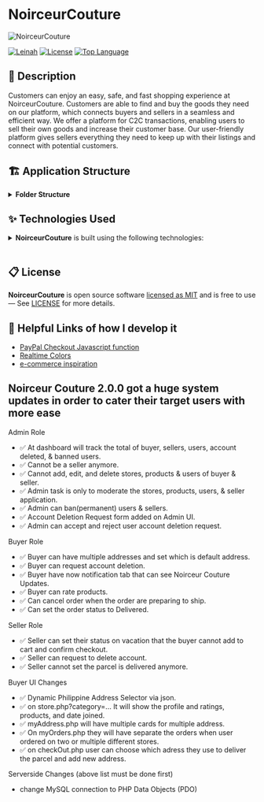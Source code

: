 # NoirceurCouture
![NoirceurCouture](https://github.com/LeinahI/NoirceurCouture/assets/53577436/04d31568-5d84-4ba2-a2f0-bf95d0ed596c)

[![Leinah](https://custom-icon-badges.demolab.com/badge/made%20by%20-Leinah-556bf2?logo=github&logoColor=white&labelColor=101827)](https://github.com/LeinahI)
[![License](https://img.shields.io/github/license/LeinahI/NoirceurCouture?color=dddddd&labelColor=000000)](https://github.com/LeinahI/NoirceurCouture/blob/main/LICENSE)
[![Top Language](https://img.shields.io/github/languages/top/LeinahI/NoirceurCouture?logo=php&logoColor=&label=PHP)](#)

## 📝 Description
Customers can enjoy an easy, safe, and fast shopping experience at NoirceurCouture. Customers are able to find and buy the goods they need on our platform, which connects buyers and sellers in a seamless and efficient way. We offer a platform for C2C transactions, enabling users to sell their own goods and increase their customer base. Our user-friendly platform gives sellers everything they need to keep up with their listings and connect with potential customers.


## 🏗 Application Structure
<details><summary><b>Folder Structure</b></summary>
  
```
NoirceurCouture
├─ admin
│  ├─ assets
│  │  ├─ css
│  │  └─ js
│  ├─ models
│  ├─ partials
├─ assets
│  ├─ css
│  ├─ images
│  │  ├─ index
│  │  └─ logo
│  ├─ js
│  └─ uploads
│     ├─ brands
│     ├─ products
│     └─ slideshow
├─ middleware
├─ models
├─ partials
├─ seller
│  ├─ assets
│  │  ├─ css
│  │  └─ js
│  ├─ models
│  ├─ partials
└─ views
```
</details>

## ✨ Technologies Used
<details><summary><b>NoirceurCouture</b> is built using the following technologies:</summary>

- [PHP](https://www.php.net/): PHP is a server-side scripting language to create webpages.
- [Bootstrap](https://getbootstrap.com/docs/5.3/getting-started/introduction/): Boostrap is a CSS Framework for developing responsive webpages.
- [Fontawesome](https://fontawesome.com/): Fontawesome provides SVG icons that can instantly be customized.
- [Materialize CSS](https://materializecss.com/): Materialize CSS is a design language that combines the classic principles of successful design.
- [jQuery](https://jquery.com/): jQuery is a fast, small, and feature-rich JavaScript library. It makes things like HTML document traversal and manipulation, event handling, animation, and Ajax much simpler with an easy-to-use API
- [Paypal Checkout](https://developer.paypal.com/home): Paypal Checkout provides a Payment Gateway for the vital purpose of the online shopping.

</details><br/>

## 📋 License
**NoirceurCouture** is open source software [licensed as MIT](https://opensource.org/license/mit/) and is free to use — See [LICENSE](https://github.com/LeinahI/NoirceurCouture/blob/master/LICENSE) for more details.

## 🔗 Helpful Links of how I develop it
- [PayPal Checkout Javascript function](https://stackoverflow.com/questions/56414640/paypal-checkout-javascript-with-smart-payment-buttons-create-order-problem)
- [Realtime Colors](https://www.realtimecolors.com/?colors=171412-f6ede7-E7DED8-7B7774-bb6c54&fonts=Raleway-Raleway)
- [e-commerce inspiration](https://dribbble.com/shots/22737212-Fashion-E-commerce-Website)

## Noirceur Couture 2.0.0 got a huge system updates in order to cater their target users with more ease
Admin Role
- ✅ At dashboard will track the total of buyer, sellers, users, account deleted, & banned users. 
- ✅ Cannot be a seller anymore.
- ✅ Cannot add, edit, and delete stores, products & users of buyer & seller.
- ✅ Admin task is only to moderate the stores, products, users, & seller application. 
- ✅ Admin can ban(permanent) users & sellers.
- ✅ Account Deletion Request form added on Admin UI.
- ✅ Admin can accept and reject user account deletion request.

Buyer Role
- ✅ Buyer can have multiple addresses and set which is default address.
- ✅ Buyer can request account deletion.
- ✅ Buyer have now notification tab that can see Noirceur Couture Updates.
- ✅ Buyer can rate products.
- ✅ Can cancel order when the order are preparing to ship.
- ✅ Can set the order status to Delivered. 

Seller Role
- ✅ Seller can set their status on vacation that the buyer cannot add to cart and confirm checkout.
- ✅ Seller can request to delete account.
- ✅ Seller cannot set the parcel is delivered anymore.

Buyer UI Changes
- ✅ Dynamic Philippine Address Selector via json.
- ✅ on store.php?category=... It will show the profile and ratings, products, and date joined.
- ✅ myAddress.php will have multiple cards for multiple address.
- ✅ On myOrders.php they will have separate the orders when user ordered on two or multiple different stores.
- ✅ on checkOut.php user can choose which adress they use to deliver the parcel and add new address.

Serverside Changes (above list must be done first)
- change MySQL connection to PHP Data Objects (PDO)
